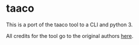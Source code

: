 # taaco
This is a port of the taaco tool to a CLI and python 3.

All credits for the tool go to the original authors [here](https://www.linguisticanalysistools.org/taaco.html).
